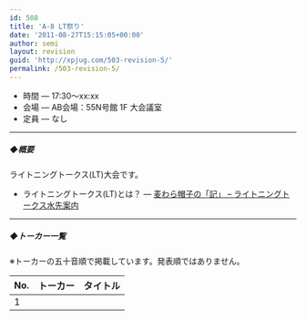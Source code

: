 ```yaml
---
id: 508
title: 'A-8 LT祭り'
date: '2011-08-27T15:15:05+00:00'
author: semi
layout: revision
guid: 'http://xpjug.com/503-revision-5/'
permalink: /503-revision-5/
---
```


- 時間 — 17:30～xx:xx
- 会場 — AB会場：55N号館 1F 大会議室
- 定員 — なし

---

##### ◆概要

ライトニングトークス(LT)大会です。

- ライトニングトークス(LT)とは？ — [麦わら帽子の「記」 – ライトニングトークス水先案内](http://mugiwara.jp/ki2/wifky.pl?p=LTGuide)

---

##### ◆トーカー一覧

※トーカーの五十音順で掲載しています。発表順ではありません。

| No. | トーカー | タイトル |
|---|---|---|
| 1 |  |  | 2 |  |  | 3 |  |  | 4 |  |  | 5 |  |  | 6 |  |  | 7 |  |  | 8 |  |  | 9 |  |  | 10 |  |  | 11 |  |  | 12 |  |  |